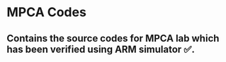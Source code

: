 # MPCA Codes
## Contains the source codes for MPCA lab which has been verified using ARM simulator ✅.

